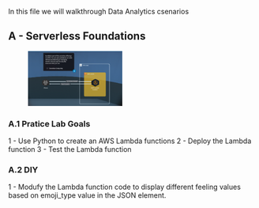 In this file we will walkthrough Data Analytics csenarios
## A - Serverless Foundations

<figure>
    <img src="./images/Serverless_2.png" alt=".." title="Optional title" width="45%" height="70%"/>
    <figcaption></figcaption>
</figure>

### A.1 Pratice Lab Goals
1 - Use Python to create an AWS Lambda functions
2 - Deploy the Lambda  function
3 - Test the Lambda function

### A.2 DIY
1 - Modufy the Lambda function code to display different feeling values based on emoji_type value in the JSON element.
